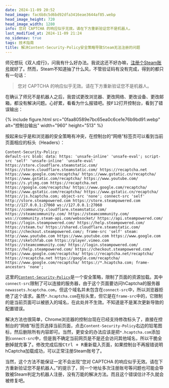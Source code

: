 ```yaml
---
date: 2024-11-09 20:52
head_image: fac6b8c5d6bd92dfa3416eae3644af85.webp
head_image_height: 720
head_image_width: 1280
info: 您对 CAPTCHA 的响应似乎无效。请在下方重新验证您不是机器人。
last_modified_at: 2024-11-09 21:24
no_sidenav: true
tags: 技术指南
title: 解决Content-Security-Policy安全策略导致Steam无法注册的问题
---
```

师兄想玩《双人成行》，问我有什么好办法。我说这还不好办嘛，[注册个Steam账号](https://store.steampowered.com/join/)就好了。然而，Steam不知道抽了什么风，不管验证码有没有完成，得到的都只有一句话：

> 您对 CAPTCHA 的响应似乎无效。请在下方重新验证您不是机器人。

在确认了师兄不是机器人之后，我尝试更改浏览器、更改网络、更改设备、更改邮箱，都没有解决问题。心好累，看看为什么报错吧。按<kbd>F12</kbd>打开控制台，看到了错误输出：

{% include figure.html src="0faa80589e7bc65ea0c6ce1e76b9bd91.webp" alt="控制台输出" width="960" height="513" %}

按起来似乎是和浏览器的安全策略有冲突，在控制台的“网络”标签页可以看到当前页面相应的标头（Headers）：

```
Content-Security-Policy:
default-src blob: data: https: 'unsafe-inline' 'unsafe-eval'; script-src 'self' 'unsafe-inline' 'unsafe-eval' https://store.cloudflare.steamstatic.com/ https://store.cloudflare.steamstatic.com/ https://recaptcha.net https://www.google.com/recaptcha/ https://www.gstatic.cn/recaptcha/ https://www.gstatic.com/recaptcha/ https://www.youtube.com/ https://s.ytimg.com https://recaptcha.net https://google.com/recaptcha/ https://www.google.com/recaptcha/ https://www.gstatic.com/recaptcha/ https://www.gstatic.cn/recaptcha/ https://js.hcaptcha.com; object-src 'none'; connect-src 'self' http://store.steampowered.com https://store.steampowered.com http://127.0.0.1:27060 ws://127.0.0.1:27060 https://community.cloudflare.steamstatic.com/ https://steamcommunity.com/ https://steamcommunity.com/ wss://community.steam-api.com/websocket/ https://api.steampowered.com/ https://login.steampowered.com/ https://help.steampowered.com/ https://steam.tv/ https://shared.cloudflare.steamstatic.com/ https://checkout.steampowered.com/; frame-src 'self' steam: http://www.youtube.com https://www.youtube.com https://www.google.com https://sketchfab.com https://player.vimeo.com https://steamcommunity.com/ https://login.steampowered.com/ https://help.steampowered.com/ https://checkout.steampowered.com/ https://www.google.com/recaptcha/ https://recaptcha.net/recaptcha/ https://recaptcha.net https://google.com/recaptcha/ https://www.google.com/recaptcha/ https://*.hcaptcha.com; frame-ancestors 'none';
```

这里的[`Content-Security-Policy`](https://developer.mozilla.org/zh-CN/docs/Web/HTTP/CSP)是一个安全策略，限制了页面的资源加载。其中`connect-src`限制了可以连接的服务器，由于这个页面要访问hCaptcha的服务器`newassets.hcaptcha.com`，但这个域名并未包含在`connect-src`中，所以浏览器拒绝了这个请求。虽然`*.hcaptcha.com`在标头里，但它是在`frame-src`中的，它限制的是当前页面可以被嵌入的域名，在此处并不生效。不知道是不是某次更新导致的配置错误。

解决方法也很简单，Chrome浏览器的控制台现在已经支持修改标头了，直接在控制台的“网络”标签页选择当前页面，点击`Content-Security-Policy`右边的铅笔图标，然后删除所有内容即可。当然，更安全的办法应该是把`*.hcaptcha.com`添加到`connect-src`中，但是我不确定当前网页是不是还会访问其他域名，所以干脆全删掉就完事了。修改完成后按<kbd>Ctrl + R</kbd>重新载入页面，如果控制台不再报错说明hCaptcha加载成功，可以正常注册Steam账号了。

当然，这个方法不能保证一定不会出现“您对 CAPTCHA 的响应似乎无效。请在下方重新验证您不是机器人。”的提示了，同一个地址多次注册账号等问题也可能会导致被Steam判定为机器人注册，没有万能的解决方法。而且这个错误估计不久就会被修复吧。

